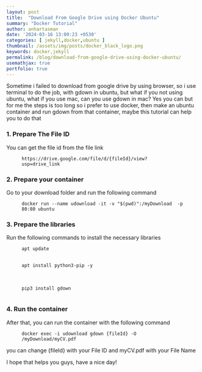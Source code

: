 ```yaml
---
layout: post
title:  "Download From Google Drive using Docker Ubuntu"
summary: "Docker Tutorial"
author: anhartasman
date: '2024-03-16 13:00:23 +0530'
categories: [ jekyll,docker,ubuntu ]
thumbnail: /assets/img/posts/docker_black_logo.png
keywords: docker,jekyll
permalink: /blog/download-from-google-drive-using-docker-ubuntu/
usemathjax: true
portfolio: true 
---
```


Sometime i failed to download from google drive by using browser, so i use terminal to do the job, with gdown in ubuntu, but what if you not using ubuntu, what if you use mac, can you use gdown in mac? Yes you can but for me the steps is too long so i prefer to use docker, then make an ubuntu container and run gdown from that container, maybe this tutorial can help you to do that

<h3>1. Prepare The File ID</h3>

You can get the file id from the file link

<figure class="highlight"><pre>
<code>https://drive.google.com/file/d/{fileId}/view?usp=drive_link</code>
</pre></figure>

<h3>2. Prepare your container</h3>

Go to your download folder and run the following command

<figure class="highlight"><pre>
<code>docker run --name udownload -it -v "$(pwd)":/myDownload  -p 80:80 ubuntu</code>
</pre></figure>


<h3>3. Prepare the libraries</h3>

Run the following commands to install the necessary libraries

<figure class="highlight"><pre>
<code>apt update</code>

<code>apt install python3-pip -y</code>

<code>pip3 install gdown</code>
</pre></figure>


<h3>4. Run the container</h3>

After that, you can run the container with the following command

<figure class="highlight"><pre>
<code>docker exec -i udownload gdown {fileId} -O /myDownload/myCV.pdf</code>
</pre></figure>

you can change {fileId} with your File ID and myCV.pdf with your File Name

I hope that helps you guys, have a nice day!